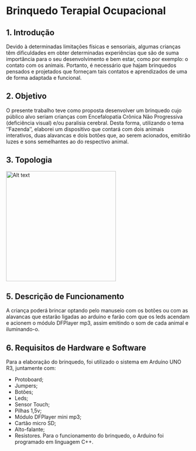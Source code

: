 # Brinquedo Terapial Ocupacional
## 1. Introdução
Devido à determinadas limitações físicas e sensoriais, algumas crianças têm dificuldades em obter determinadas experiências que são de suma importância para o seu desenvolvimento e bem estar, como por exemplo: o contato com os animais. Portanto, é necessário que hajam brinquedos pensados e projetados que forneçam tais contatos e aprendizados de uma de forma adaptada e funcional.

## 2. Objetivo
O presente trabalho teve como proposta desenvolver um brinquedo cujo público alvo seriam crianças com Encefalopatia Crônica Não Progressiva (deficiência visual) e/ou paralisia cerebral. Desta forma, utilizando o tema ‘’Fazenda’’, elaborei um dispositivo que contará com dois animais interativos, duas alavancas e dois botões que, ao serem acionados, emitirão luzes e sons semelhantes ao do respectivo animal.

## 3. Topologia
<img src="https://media.discordapp.net/attachments/1002761960519110748/1030704805372510278/WhatsApp_Image_2022-10-15_at_01.37.02.jpeg?width=682&height=434" alt="Alt text" height="300" title="Optional title">

## 5. Descrição de Funcionamento
A criança poderá brincar optando pelo manuseio com os botões ou com as alavancas que estarão ligadas ao arduino e farão com que os leds acendam e acionem o módulo DFPlayer mp3, assim emitindo o som de cada animal e iluminando-o.

## 6. Requisitos de Hardware e Software
Para a elaboração do brinquedo, foi utilizado o sistema em Arduíno UNO R3, juntamente com:
- Protoboard;
- Jumpers;
- Botões;
- Leds;
- Sensor Touch;
- Pilhas 1,5v;
- Módulo DFPlayer mini mp3;
- Cartão micro SD;
- Alto-falante;
- Resistores.
Para o funcionamento do brinquedo, o Arduíno foi programado em linguagem C++.
